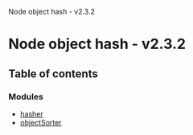 Node object hash - v2.3.2

# Node object hash - v2.3.2

## Table of contents

### Modules

- [hasher](modules/hasher.md)
- [objectSorter](modules/objectsorter.md)
